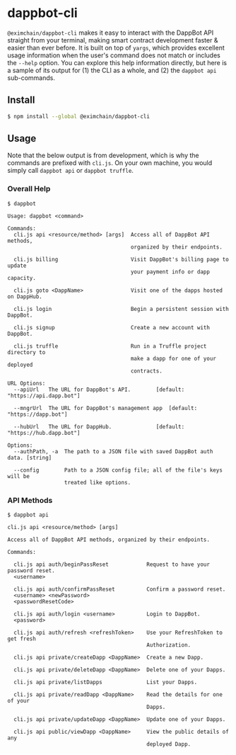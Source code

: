 # dappbot-cli

`@eximchain/dappbot-cli` makes it easy to interact with the DappBot API straight from your terminal, making smart contract development faster & easier than ever before.  It is built on top of `yargs`, which provides excellent usage information when the user's command does not match or includes the `--help` option.  You can explore this help information directly, but here is a sample of its output for (1) the CLI as a whole, and (2) the `dappbot api` sub-commands.

## Install

```bash
$ npm install --global @eximchain/dappbot-cli
```

## Usage

Note that the below output is from development, which is why the commands are prefixed with `cli.js`.  On your own machine, you would simply call `dappbot api` or `dappbot truffle`.

### Overall Help

```
$ dappbot

Usage: dappbot <command>

Commands:
  cli.js api <resource/method> [args]  Access all of DappBot API methods,
                                       organized by their endpoints.

  cli.js billing                       Visit DappBot's billing page to update
                                       your payment info or dapp capacity.

  cli.js goto <DappName>               Visit one of the dapps hosted on DappHub.

  cli.js login                         Begin a persistent session with DappBot.

  cli.js signup                        Create a new account with DappBot.

  cli.js truffle                       Run in a Truffle project directory to
                                       make a dapp for one of your deployed
                                       contracts.

URL Options:
  --apiUrl   The URL for DappBot's API.        [default: "https://api.dapp.bot"]

  --mngrUrl  The URL for DappBot's management app  [default: "https://dapp.bot"]

  --hubUrl   The URL for DappHub.              [default: "https://hub.dapp.bot"]

Options:
  --authPath, -a  The path to a JSON file with saved DappBot auth data. [string]

  --config        Path to a JSON config file; all of the file's keys will be
                  treated like options.
```

### API Methods

```
$ dappbot api

cli.js api <resource/method> [args]

Access all of DappBot API methods, organized by their endpoints.

Commands:

  cli.js api auth/beginPassReset            Request to have your password reset.
  <username>

  cli.js api auth/confirmPassReset          Confirm a password reset.
  <username> <newPassword>
  <passwordResetCode>

  cli.js api auth/login <username>          Login to DappBot.
  <password>

  cli.js api auth/refresh <refreshToken>    Use your RefreshToken to get fresh
                                            Authorization.

  cli.js api private/createDapp <DappName>  Create a new Dapp.

  cli.js api private/deleteDapp <DappName>  Delete one of your Dapps.

  cli.js api private/listDapps              List your Dapps.

  cli.js api private/readDapp <DappName>    Read the details for one of your
                                            Dapps.

  cli.js api private/updateDapp <DappName>  Update one of your Dapps.

  cli.js api public/viewDapp <DappName>     View the public details of any
                                            deployed Dapp.
```